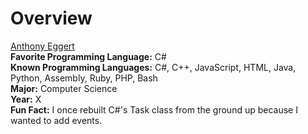 
# Overview

<ins>Anthony Eggert</ins><br>
**Favorite Programming Language:** C#<br>
**Known Programming Languages:** C#, C++, JavaScript, HTML, Java, Python, Assembly, Ruby, PHP, Bash<br>
**Major:** Computer Science<br>
**Year:** X<br>
**Fun Fact:** I once rebuilt C#'s Task class from the ground up because I wanted to add events.
